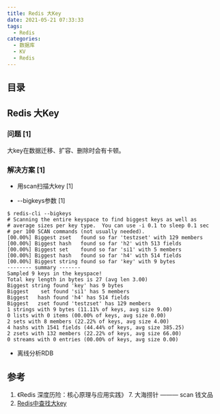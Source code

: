 ```yaml
---
title: Redis 大Key
date: 2021-05-21 07:33:33
tags:
  - Redis
categories:
  - 数据库  
  - KV
  - Redis 
---
```


<p></p>
<!-- more -->

## 目录
<!-- toc -->

## Redis 大Key
### 问题 [1]
大key在数据迁移、扩容、删除时会有卡顿。   

### 解决方案 [1]
+ 用scan扫描大key  [1]

+ --bigkeys参数  [1]
``` Shell
$ redis-cli --bigkeys
# Scanning the entire keyspace to find biggest keys as well as
# average sizes per key type.  You can use -i 0.1 to sleep 0.1 sec
# per 100 SCAN commands (not usually needed).
[00.00%] Biggest zset   found so far 'testzset' with 129 members
[00.00%] Biggest hash   found so far 'h2' with 513 fields
[00.00%] Biggest set    found so far 'si1' with 5 members
[00.00%] Biggest hash   found so far 'h4' with 514 fields
[00.00%] Biggest string found so far 'key' with 9 bytes
-------- summary -------
Sampled 9 keys in the keyspace!
Total key length in bytes is 27 (avg len 3.00)
Biggest string found 'key' has 9 bytes
Biggest    set found 'si1' has 5 members
Biggest   hash found 'h4' has 514 fields
Biggest   zset found 'testzset' has 129 members
1 strings with 9 bytes (11.11% of keys, avg size 9.00)
0 lists with 0 items (00.00% of keys, avg size 0.00)
2 sets with 8 members (22.22% of keys, avg size 4.00)
4 hashs with 1541 fields (44.44% of keys, avg size 385.25)
2 zsets with 132 members (22.22% of keys, avg size 66.00)
0 streams with 0 entries (00.00% of keys, avg size 0.00)
```

+ 离线分析RDB

## 参考
1. 《Redis 深度历险：核心原理与应用实践》 7. 大海捞针 ——— scan  钱文品
2. [Redis中查找大key](https://segmentfault.com/a/1190000018193214?utm_source=tag-newest)